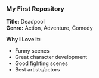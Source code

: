 ### My First Repository

**Title:** Deadpool  
**Genre:** Action, Adventure, Comedy  

**Why I Love It:**  
- Funny scenes  
- Great character development  
- Good fighting scenes  
- Best artists/actors 
